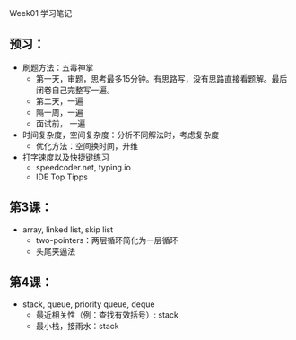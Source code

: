 Week01 学习笔记

## 预习：
* 刷题方法：五毒神掌
  * 第一天，审题，思考最多15分钟。有思路写，没有思路直接看题解。最后闭卷自己完整写一遍。
  * 第二天，一遍
  * 隔一周，一遍
  * 面试前， 一遍
* 时间复杂度，空间复杂度：分析不同解法时，考虑复杂度
  * 优化方法：空间换时间，升维
* 打字速度以及快捷键练习
  * speedcoder.net, typing.io
  * IDE Top Tipps

## 第3课：
* array, linked list, skip list
  * two-pointers：两层循环简化为一层循环
  * 头尾夹逼法

## 第4课：
* stack, queue, priority queue, deque
  * 最近相关性（例：查找有效括号）: stack
  * 最小栈，接雨水：stack
